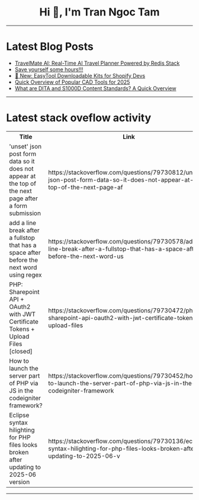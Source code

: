 <h1 align="center">Hi 👋, I'm Tran Ngoc Tam</h1>

---

# Latest Blog Posts 
<!-- BLOG-POST-LIST:START -->
- [TravelMate AI: Real-Time AI Travel Planner Powered by Redis Stack](https://dev.to/sumeetweb/travelmate-ai-real-time-ai-travel-planner-powered-by-redis-stack-4cn2)
- [Save yourself some hours!!!](https://dev.to/asmadi/save-yourself-some-hours-51cf)
- [🚀 New: EasyTool Downloadable Kits for Shopify Devs](https://dev.to/major19/new-easytool-downloadable-kits-for-shopify-devs-2epo)
- [Quick Overview of Popular CAD Tools for 2025](https://dev.to/hr21don/quick-overview-of-popular-cad-tools-for-2025-5eep)
- [What are DITA and S1000D Content Standards? A Quick Overview](https://dev.to/hr21don/what-are-dita-and-s1000d-content-standards-a-quick-overview-40lg)
<!-- BLOG-POST-LIST:END -->

---

# Latest stack oveflow activity
<table>
  <tr><th>Title</th><th>Link</th></tr>
  <!-- STACKOVERFLOW:START --><tr><td>&#39;unset&#39; json post form data so it does not appear at the top of the next page after a form submission</td><td>https://stackoverflow.com/questions/79730812/unset-json-post-form-data-so-it-does-not-appear-at-the-top-of-the-next-page-af</td></tr><tr><td>add a line break after a fullstop that has a space after before the next word using regex</td><td>https://stackoverflow.com/questions/79730578/add-a-line-break-after-a-fullstop-that-has-a-space-after-before-the-next-word-us</td></tr><tr><td>PHP: Sharepoint API + OAuth2 with JWT Certificate Tokens + Upload Files [closed]</td><td>https://stackoverflow.com/questions/79730472/php-sharepoint-api-oauth2-with-jwt-certificate-tokens-upload-files</td></tr><tr><td>How to launch the server part of PHP via JS in the codeigniter framework?</td><td>https://stackoverflow.com/questions/79730452/how-to-launch-the-server-part-of-php-via-js-in-the-codeigniter-framework</td></tr><tr><td>Eclipse syntax hilighting for PHP files looks broken after updating to 2025-06 version</td><td>https://stackoverflow.com/questions/79730136/eclipse-syntax-hilighting-for-php-files-looks-broken-after-updating-to-2025-06-v</td></tr><!-- STACKOVERFLOW:END -->
</table>

---


